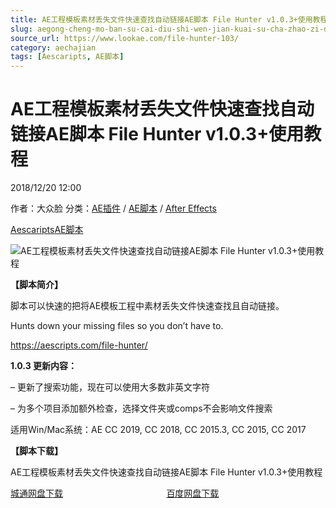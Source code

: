 ```yaml
---
title: AE工程模板素材丢失文件快速查找自动链接AE脚本 File Hunter v1.0.3+使用教程
slug: aegong-cheng-mo-ban-su-cai-diu-shi-wen-jian-kuai-su-cha-zhao-zi-dong-lian-jie-aejiao-ben-file-hunter-v1-0-3-shi-yong-jiao-cheng
source_url: https://www.lookae.com/file-hunter-103/
category: aechajian
tags: [Aescaripts, AE脚本]
---
```

# AE工程模板素材丢失文件快速查找自动链接AE脚本 File Hunter v1.0.3+使用教程

2018/12/20 12:00

作者：大众脸
分类：[AE插件](https://www.lookae.com/after-effects/aechajian/) / [AE脚本](https://www.lookae.com/after-effects/aescripts/) / [After Effects](https://www.lookae.com/after-effects/)

[Aescaripts](https://www.lookae.com/tag/aescaripts/)[AE脚本](https://www.lookae.com/tag/ae%e8%84%9a%e6%9c%ac/)

![AE工程模板素材丢失文件快速查找自动链接AE脚本 File Hunter v1.0.3+使用教程](https://www.lookae.com/wp-content/uploads/2018/12/File-Hunter.jpg "AE工程模板素材丢失文件快速查找自动链接AE脚本 File Hunter v1.0.3+使用教程-LookAE.com")

**【脚本简介】**

脚本可以快速的把将AE模板工程中素材丢失文件快速查找且自动链接。

Hunts down your missing files so you don’t have to.

https://aescripts.com/file-hunter/

**1.0.3 更新内容：**

– 更新了搜索功能，现在可以使用大多数非英文字符

– 为多个项目添加额外检查，选择文件夹或comps不会影响文件搜索

适用Win/Mac系统：AE CC 2019, CC 2018, CC 2015.3, CC 2015, CC 2017

**【脚本下载】**

AE工程模板素材丢失文件快速查找自动链接AE脚本 File Hunter v1.0.3+使用教程

[城通网盘下载](https://lookae.ctfile.com/fs/680462-326422881)                                          [百度网盘下载](https://pan.baidu.com/s/1WRMAWsgIYEMbXPFh8gtBAA)
